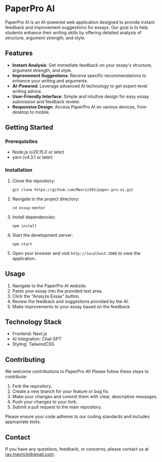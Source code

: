 # PaperPro AI

PaperPro AI is an AI-powered web application designed to provide instant feedback and improvement suggestions for essays. Our goal is to help students enhance their writing skills by offering detailed analysis of structure, argument strength, and style.

## Features

- **Instant Analysis**: Get immediate feedback on your essay's structure, argument strength, and style.
- **Improvement Suggestions**: Receive specific recommendations to enhance your writing and arguments.
- **AI-Powered**: Leverage advanced AI technology to get expert-level writing advice.
- **User-Friendly Interface**: Simple and intuitive design for easy essay submission and feedback review.
- **Responsive Design**: Access PaperPro AI on various devices, from desktop to mobile.

## Getting Started

### Prerequisites

- Node.js (v20.15.0 or later)
- yarn (v4.3.1 or later)

### Installation

1. Clone the repository:
   ```
   git clone https://github.com/Mavrick91/paper-pro-ai.git
   ```

2. Navigate to the project directory:
   ```
   cd essay-mentor
   ```

3. Install dependencies:
   ```
   npm install
   ```

4. Start the development server:
   ```
   npm start
   ```

5. Open your browser and visit `http://localhost:3000` to view the application.

## Usage

1. Navigate to the PaperPro AI website.
2. Paste your essay into the provided text area.
3. Click the "Analyze Essay" button.
4. Review the feedback and suggestions provided by the AI.
5. Make improvements to your essay based on the feedback.

## Technology Stack

- Frontend: Next.js
- AI Integration: Chat GPT
- Styling: TailwindCSS

## Contributing

We welcome contributions to PaperPro AI! Please follow these steps to contribute:

1. Fork the repository.
2. Create a new branch for your feature or bug fix.
3. Make your changes and commit them with clear, descriptive messages.
4. Push your changes to your fork.
5. Submit a pull request to the main repository.

Please ensure your code adheres to our coding standards and includes appropriate tests.

## Contact

If you have any questions, feedback, or concerns, please contact us at ray.mavrick@gmail.com.
